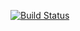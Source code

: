 [![Build Status](https://travis-ci.com/MysteryMS/Meteora.svg?token=aLty9Zt7mqsihaT5qVbY&branch=master)](https://travis-ci.com/MysteryMS/Meteora)

